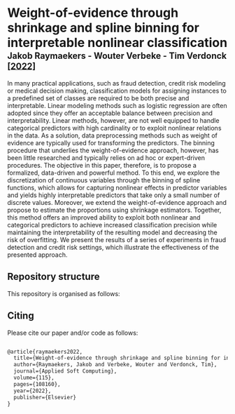 # Weight-of-evidence through shrinkage and spline binning for interpretable nonlinear classification </br><sub><sub>Jakob Raymaekers - Wouter Verbeke - Tim Verdonck [[2022]](https://doi.org/10.1016/j.asoc.2021.108160)</sub></sub>
In many practical applications, such as fraud detection, credit risk modeling or medical decision making, classification models for assigning instances to a predefined set of classes are required to be both precise and interpretable. Linear modeling methods such as logistic regression are often adopted since they offer an acceptable balance between precision and interpretability. Linear methods, however, are not well equipped to handle categorical predictors with high cardinality or to exploit nonlinear relations in the data. As a solution, data preprocessing methods such as weight of evidence are typically used for transforming the predictors. The binning procedure that underlies the weight-of-evidence approach, however, has been little researched and typically relies on ad hoc or expert-driven procedures. The objective in this paper, therefore, is to propose a formalized, data-driven and powerful method. To this end, we explore the discretization of continuous variables through the binning of spline functions, which allows for capturing nonlinear effects in predictor variables and yields highly interpretable predictors that take only a small number of discrete values. Moreover, we extend the weight-of-evidence approach and propose to estimate the proportions using shrinkage estimators. Together, this method offers an improved ability to exploit both nonlinear and categorical predictors to achieve increased classification precision while maintaining the interpretability of the resulting model and decreasing the risk of overfitting. We present the results of a series of experiments in fraud detection and credit risk settings, which illustrate the effectiveness of the presented approach.

## Repository structure
This repository is organised as follows:


## Citing
Please cite our paper and/or code as follows:

```tex

@article{raymaekers2022,
  title={Weight-of-evidence through shrinkage and spline binning for interpretable nonlinear classification},
  author={Raymaekers, Jakob and Verbeke, Wouter and Verdonck, Tim},
  journal={Applied Soft Computing},
  volume={115},
  pages={108160},
  year={2022},
  publisher={Elsevier}
}


```

